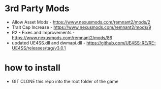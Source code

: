 # 3rd Party Mods

- Allow Asset Mods - https://www.nexusmods.com/remnant2/mods/2
- Trait Cap Increase - https://www.nexusmods.com/remnant2/mods/9
- R2 - Fixes and Improvements - https://www.nexusmods.com/remnant2/mods/86
- updated UE4SS.dll and dwmapi.dll - https://github.com/UE4SS-RE/RE-UE4SS/releases/tag/v3.0.1

# how to install

- GIT CLONE this repo into the root folder of the game
